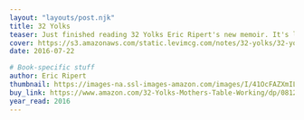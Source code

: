 ```yaml
---
layout: "layouts/post.njk"
title: 32 Yolks
teaser: Just finished reading 32 Yolks Eric Ripert's new memoir. It's lovely and I hope you read it.
cover: https://s3.amazonaws.com/static.levimcg.com/notes/32-yolks/32-yolks-cover.jpg
date: 2016-07-22

# Book-specific stuff
author: Eric Ripert
thumbnail: https://images-na.ssl-images-amazon.com/images/I/41OcFAZXmIL.jpg
buy_link: https://www.amazon.com/32-Yolks-Mothers-Table-Working/dp/0812992989
year_read: 2016
---
```

